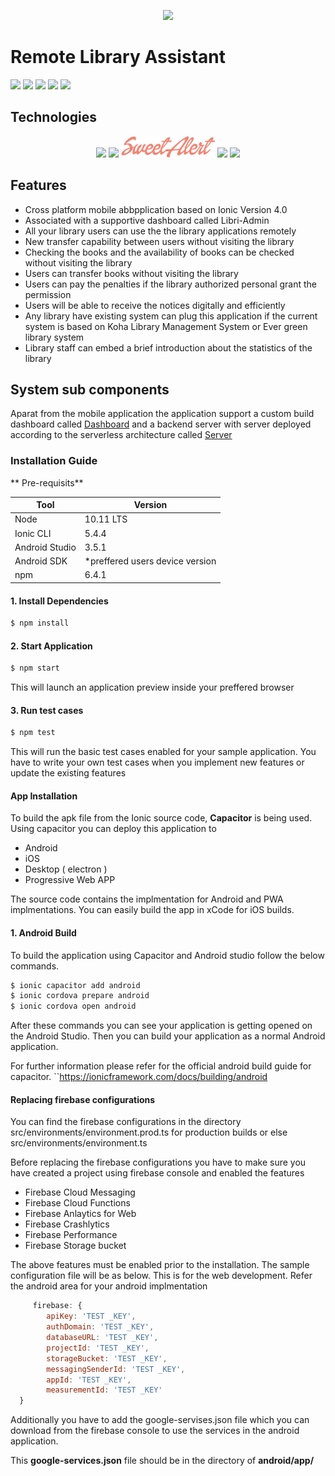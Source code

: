<p align="center">
  <img width="460" " src="https://firebasestorage.googleapis.com/v0/b/libri-238805.appspot.com/o/libri%20logo.png?alt=media&token=bec48934-d1c2-467f-b6d3-af1538aecaeb" />
</p>

# Remote Library Assistant

![](https://img.shields.io/github/issues/LakshanKarunathilake/Libri-App)
![](https://img.shields.io/github/forks/LakshanKarunathilake/Libri-App)
![](https://img.shields.io/github/stars/LakshanKarunathilake/Libri-App) ![](https://img.shields.io/github/license/LakshanKarunathilake/Libri-App)
![](https://img.shields.io/github/repo-size/lakshankarunathilake/Libri-App)

## Technologies

<p align="center" > 
<img width="150" " src="https://upload.wikimedia.org/wikipedia/commons/thumb/2/24/Ionic-logo-landscape.svg/1200px-Ionic-logo-landscape.svg.png" />
  <img width="100" " src="https://angular.io/assets/images/logos/angular/angular.png" />
    <img width="150" " src="https://raw.githubusercontent.com/t4t5/sweetalert/e3c2085473a0eb5a6b022e43eb22e746380bb955/assets/logotype.png" />
	<img width="80" " src="https://icon-library.net/images/stripe-icon/stripe-icon-3.jpg" />
<img width="80" " src="https://firebase.google.com/downloads/brand-guidelines/PNG/logo-vertical.png" />

</p>

## Features

- Cross platform mobile abbpplication based on Ionic Version 4.0
- Associated with a supportive dashboard called Libri-Admin
- All your library users can use the the library applications remotely
- New transfer capability between users without visiting the library
- Checking the books and the availability of books can be checked without visiting the library
- Users can transfer books without visiting the library
- Users can pay the penalties if the library authorized personal grant the permission
- Users will be able to receive the notices digitally and efficiently
- Any library have existing system can plug this application if the current system is based on Koha Library Management System or Ever green library system
- Library staff can embed a brief introduction about the statistics of the library

## System sub components

Aparat from the mobile application the application support a custom build dashboard called [Dashboard][dashboard] and a backend server with server deployed according to the serverless architecture called [Server][server]

### Installation Guide

** Pre-requisits**

| Tool           | Version                          |
| -------------- | -------------------------------- |
| Node           | 10.11 LTS                        |
| Ionic CLI      | 5.4.4                            |
| Android Studio | 3.5.1                            |
| Android SDK    | \*preffered users device version |
| npm            | 6.4.1                            |

#### 1. Install Dependencies

```sh
$ npm install
```

#### 2. Start Application

```sh
$ npm start
```

This will launch an application preview inside your preffered browser

#### 3. Run test cases

```sh
$ npm test
```

This will run the basic test cases enabled for your sample application. You have to write your own test cases when you implement new features or update the existing features

#### App Installation

To build the apk file from the Ionic source code, **Capacitor** is being used. Using capacitor you can deploy this application to

- Android
- iOS
- Desktop ( electron )
- Progressive Web APP

The source code contains the implmentation for Android and PWA implmentations. You can easily build the app in xCode for iOS builds.

#### 1. Android Build

To build the application using Capacitor and Android studio follow the below commands.

```sh
$ ionic capacitor add android
$ ionic cordova prepare android
$ ionic cordova open android
```

After these commands you can see your application is getting opened on the Android Studio. Then you can build your application as a normal Android application.

For further information please refer for the official android build guide for capacitor. ``https://ionicframework.com/docs/building/android

[dashboard]: https://github.com/LakshanKarunathilake/libri-admin '**Libri-Dashbord**'
[server]: https://github.com/LakshanKarunathilake/Libri-server '**Libri-server**.'

#### Replacing firebase configurations

You can find the firebase configurations in the directory src/environments/environment.prod.ts for production builds or else src/environments/environment.ts

Before replacing the firebase configurations you have to make sure you have created a project using firebase console and enabled the features

- Firebase Cloud Messaging
- Firebase Cloud Functions
- Firebase Anlaytics for Web
- Firebase Crashlytics
- Firebase Performance
- Firebase Storage bucket

The above features must be enabled prior to the installation. The sample configuration file will be as below. This is for the web development. Refer the android area for your android implmentation

```javascript
	 firebase: {
		apiKey: 'TEST _KEY',
		authDomain: 'TEST _KEY',
		databaseURL: 'TEST _KEY',
		projectId: 'TEST _KEY',
		storageBucket: 'TEST _KEY',
		messagingSenderId: 'TEST _KEY',
		appId: 'TEST _KEY',
		measurementId: 'TEST _KEY'
  }
```

Additionally you have to add the google-servises.json file which you can download from the firebase console to use the services in the android application.

This **google-services.json** file should be in the directory of **android/app/**
